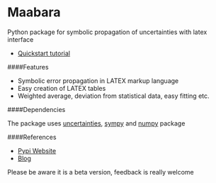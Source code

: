 Maabara
=======

Python package for symbolic propagation of uncertainties with latex interface

* [Quickstart tutorial](http://nbviewer.ipython.org/gist/dudheit314/9333733/maabara-tutorial.ipynb)

####Features
- Symbolic error propagation in LATEX markup language
- Easy creation of LATEX tables
- Weighted average, deviation from statistical data, easy fitting etc.

####Dependencies

The package uses [uncertainties](http://pythonhosted.org/uncertainties/), [sympy](http://sympy.org/en/index.html) and [numpy](http://www.numpy.org/) package

####References
* [Pypi Website](https://pypi.python.org/pypi/maabara)
* [Blog](http://www.nocio.de)

Please be aware it is a beta version, feedback is really welcome